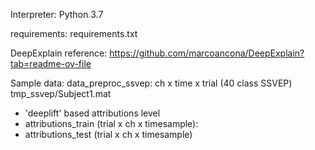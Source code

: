 
Interpreter: Python 3.7

requirements: requirements.txt

DeepExplain reference: https://github.com/marcoancona/DeepExplain?tab=readme-ov-file

Sample data: data_preproc_ssvep: ch x time x trial (40 class SSVEP)
tmp_ssvep/Subject1.mat
  - 'deeplift' based attributions level
  - attributions_train (trial x ch x timesample): 
  - attributions_test (trial x ch x timesample)
